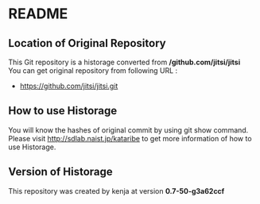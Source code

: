 # README
## Location of Original Repository
This Git repository is a historage converted from **/github.com/jitsi/jitsi**  
You can get original repository from following URL :

- https://github.com/jitsi/jitsi.git

## How to use Historage
You will know the hashes of original commit by using git show command.  
Please visit <http://sdlab.naist.jp/kataribe> to get more information of how to use Historage.

## Version of Historage
This repository was created by kenja at version **0.7-50-g3a62ccf**
